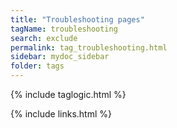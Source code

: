 ```yaml
---
title: "Troubleshooting pages"
tagName: troubleshooting
search: exclude
permalink: tag_troubleshooting.html
sidebar: mydoc_sidebar
folder: tags
---
```

{% include taglogic.html %}

{% include links.html %}
